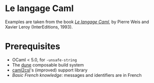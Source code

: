 # Le langage Caml
Examples are taken from the book
[_Le langage Caml_](https://caml.inria.fr/pub/distrib/books/llc.pdf), by
Pierre Weis and Xavier Leroy (InterEditions, 1993).

# Prerequisites
- OCaml < 5.0, for `-unsafe-string`
- The [dune](https://github.com/ocaml/dune) composable build system
- [caml2csl](https://github.com/ghuysmans/caml2csl)'s (improved) support library
- _Basic French knowledge_: messages and identifiers are in French
